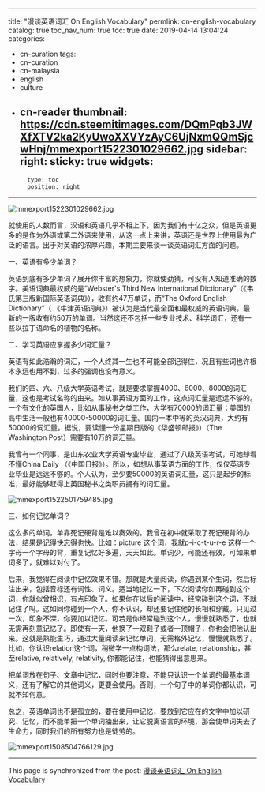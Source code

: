 
---
title: "漫谈英语词汇 On English Vocabulary"
permlink: on-english-vocabulary
catalog: true
toc_nav_num: true
toc: true
date: 2019-04-14 13:04:24
categories:
- cn-curation
tags:
- cn-curation
- cn-malaysia
- english
- culture
- cn-reader
thumbnail: https://cdn.steemitimages.com/DQmPqb3JWXfXTV2ka2KyUwoXXVYzAyC6UjNxmQQmSjcwHnj/mmexport1522301029662.jpg
sidebar:
    right:
        sticky: true
widgets:
    -
        type: toc
        position: right
---


![mmexport1522301029662.jpg](https://cdn.steemitimages.com/DQmPqb3JWXfXTV2ka2KyUwoXXVYzAyC6UjNxmQQmSjcwHnj/mmexport1522301029662.jpg)

就使用的人数而言，汉语和英语几乎不相上下，因为我们有十亿之众，但是英语更多的是作为外语或第二外语来使用，从这一点上来讲，英语还是世界上使用最为广泛的语言。出于对英语的浓厚兴趣，本期主要来谈一谈英语词汇方面的问题。

一、英语有多少单词？

英语到底有多少单词？展开你丰富的想象力，你就使劲猜，可没有人知道准确的数字。美语词典最权威的是“Webster's Third New International Dictionary”（《韦氏第三版新国际英语词典》），收有约47万单词，而“The Oxford English Dictionary”（ 《牛津英语词典》）被认为是当代最全面和最权威的英语词典，最新的一版收有约50万的单词。当然这还不包括一些专业技术、科学词汇，还有一些以拉丁语命名的植物的名称。

二、学习英语应掌握多少词汇量？

英语有如此浩瀚的词汇，一个人终其一生也不可能全部记得住，况且有些词也许根本永远也用不到，过多的强调也没有意义。

我们的四、六、八级大学英语考试，就是要求掌握4000、6000、8000的词汇量，这也是考试名称的由来。如从事英语方面的工作，这点词汇量是远远不够的。一个有文化的英国人，比如从事秘书之类工作，大学有70000的词汇量；美国的高中生活一般也有40000-50000的词汇量。国内一本中等的英汉词典，大约有50000的词汇量。据说，要读懂一份星期日版的《华盛顿邮报》）（The Washington Post）需要有10万的词汇量。

我曾有一个同事，是山东农业大学英语专业毕业，通过了八级英语考试，可她却看不懂China Daily （《中国日报》）。所以，如想从事英语方面的工作，仅仅英语专业毕业是远远不够的。个人认为，至少要50000的英语词汇量，这只是起步的标准，最好能够赶得上英国秘书之类职员拥有的词汇量。

![mmexport1522501759485.jpg](https://cdn.steemitimages.com/DQmS9RLxx35QkMG1VVUmi8EjDqcL3dLsZWbhDchSK62WUox/mmexport1522501759485.jpg)


三、如何记忆单词？

 这么多的单词，单靠死记硬背是难以奏效的。我曾在初中就采取了死记硬背的办法，结果是记得快忘得也快。比如：picture 这个词，我就p-i-c-t-u-r-e 这样一个字母一个字母的背，重复记忆好多遍，天天如此。单词少，可能还有效，可如果单词多了，就难以对付了。

后来，我觉得在阅读中记忆效果不错。那就是大量阅读，你遇到某个生词，然后标注出来，包括音标还有词性、词义。适当地记忆一下，下次阅读你如再碰到这个词，你就似曾相识，有点印象了。如果你在以后的阅读中，经常碰到这个词，不就记住了吗。这如同你碰到一个人，你不认识，却还要记住他的长相和穿戴。只见过一次，印象不深，你要加以记忆。可若是你经常碰到这个人，慢慢就熟悉了，也就无需再刻意记忆了。即使有一天，他换了一双鞋子或者一顶帽子，你也会把他认出来。这就是熟能生巧，通过大量阅读来记忆单词，无需格外记忆，慢慢就熟悉了。比如，你认识relation这个词，稍微学一点构词法，那么relate, relationship，甚至relative, relatively, relativity, 你都能记住，也能猜得出意思来。

把单词放在句子、文章中记忆，同时也要注意，不能只认识一个单词的最基本词义，还有了解它的其他词义，更要会使用。否则，一个句子中的单词你都认识，可就不知何意。

总之，英语单词也不是孤立的，要在使用中记忆，要放到它应在的文字中加以研究、记忆，而不能单把一个单词抽出来，让它脱离语言的环境，那会使单词失去了生命力，同时我们的所有努力也是徒劳的。
	
![mmexport1508504766129.jpg](https://cdn.steemitimages.com/DQmZK6omyxNrrFcnpXWaSdbNSQbGxbXvS2ypje6q53tG7Qe/mmexport1508504766129.jpg)

- - -

This page is synchronized from the post: [漫谈英语词汇 On English Vocabulary](https://steemit.com/@bring/on-english-vocabulary)

